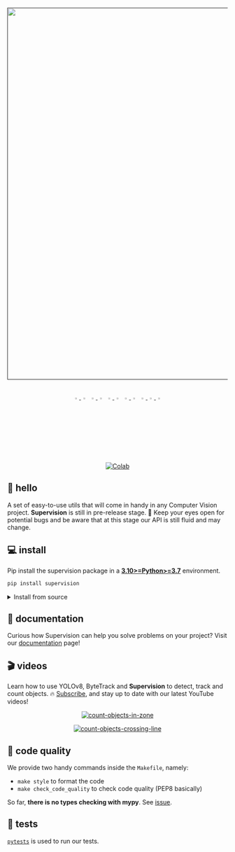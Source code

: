 <div align="center">
  <p>
    <a align="center" href="" target="_blank">
      <img
        width="850"
        src="https://media.roboflow.com/open-source/supervision/roboflow-supervision-banner.png?ik-sdk-version=javascript-1.4.3&updatedAt=1674062891088"
      >
    </a>
  </p>

  <br>

  <div align="center">
      <a href="https://youtube.com/roboflow">
          <img
            src="https://media.roboflow.com/notebooks/template/icons/purple/youtube.png?ik-sdk-version=javascript-1.4.3&updatedAt=1672949634652"
            width="3%"
          />
      </a>
      <img src="https://raw.githubusercontent.com/ultralytics/assets/main/social/logo-transparent.png" width="3%"/>
      <a href="https://roboflow.com">
          <img
            src="https://media.roboflow.com/notebooks/template/icons/purple/roboflow-app.png?ik-sdk-version=javascript-1.4.3&updatedAt=1672949746649"
            width="3%"
          />
      </a>
      <img src="https://raw.githubusercontent.com/ultralytics/assets/main/social/logo-transparent.png" width="3%"/>
      <a href="https://www.linkedin.com/company/roboflow-ai/">
          <img
            src="https://media.roboflow.com/notebooks/template/icons/purple/linkedin.png?ik-sdk-version=javascript-1.4.3&updatedAt=1672949633691"
            width="3%"
          />
      </a>
      <img src="https://raw.githubusercontent.com/ultralytics/assets/main/social/logo-transparent.png" width="3%"/>
      <a href="https://docs.roboflow.com">
          <img
            src="https://media.roboflow.com/notebooks/template/icons/purple/knowledge.png?ik-sdk-version=javascript-1.4.3&updatedAt=1672949634511"
            width="3%"
          />
      </a>
      <img src="https://raw.githubusercontent.com/ultralytics/assets/main/social/logo-transparent.png" width="3%"/>
      <a href="https://disuss.roboflow.com">
          <img
            src="https://media.roboflow.com/notebooks/template/icons/purple/forum.png?ik-sdk-version=javascript-1.4.3&updatedAt=1672949633584"
            width="3%"
          />
      <img src="https://raw.githubusercontent.com/ultralytics/assets/main/social/logo-transparent.png" width="3%"/>
      <a href="https://blog.roboflow.com">
          <img
            src="https://media.roboflow.com/notebooks/template/icons/purple/blog.png?ik-sdk-version=javascript-1.4.3&updatedAt=1672949633605"
            width="3%"
          />
      </a>
      </a>
  </div>

  <br>

[![Colab](https://colab.research.google.com/assets/colab-badge.svg)](https://colab.research.google.com/github/roboflow-ai/notebooks/blob/main/notebooks/how-to-detect-and-count-objects-in-polygon-zone.ipynb)

</div>

## 👋 hello

A set of easy-to-use utils that will come in handy in any Computer Vision project. **Supervision** is still in 
pre-release stage. 🚧 Keep your eyes open for potential bugs and be aware that at this stage our API is still fluid 
and may change.

## 💻 install

Pip install the supervision package in a
[**3.10>=Python>=3.7**](https://www.python.org/) environment.

```bash
pip install supervision
```

<details close>
<summary>Install from source</summary>

```bash
# clone repository and navigate to root directory
git clone https://github.com/roboflow/supervision.git
cd supervision

# setup python environment and activate it
python3 -m venv venv
source venv/bin/activate

# install
pip install -e ".[dev]"
```

</details>

## 📖 documentation

Curious how Supervision can help you solve problems on your project? Visit our [documentation](https://roboflow.github.io/supervision) page!

## 🎬 videos

Learn how to use YOLOv8, ByteTrack and **Supervision** to detect, track and count objects. 🔥
[Subscribe](https://www.youtube.com/@Roboflow), and stay up to date with our latest YouTube videos!

<p align="center">
    <a href="https://youtu.be/l_kf9CfZ_8M">
        <img src="https://user-images.githubusercontent.com/26109316/217950212-311de186-1862-4b4c-a86e-89cafd68b233.jpg" alt="count-objects-in-zone">
    </a>
</p>

<p align="center">
    <a href="https://youtu.be/OS5qI9YBkfk">
        <img src="https://user-images.githubusercontent.com/26109316/213702005-ddd568f0-b902-46c2-9af9-e6ff33db23bf.jpg" alt="count-objects-crossing-line">
    </a>
</p>

## 🧹 code quality 

We provide two handy commands inside the `Makefile`, namely:

- `make style` to format the code
- `make check_code_quality` to check code quality (PEP8 basically)

So far, **there is no types checking with mypy**. See [issue](https://github.com/roboflow-ai/template-python/issues/4). 

## 🧪 tests 

[`pytests`](https://docs.pytest.org/en/7.1.x/) is used to run our tests.

